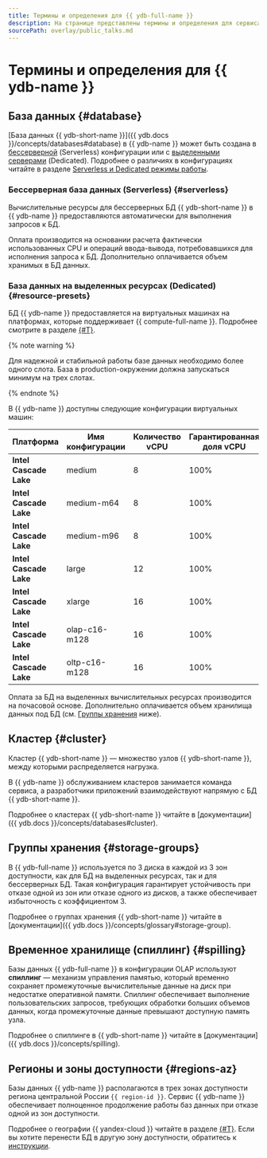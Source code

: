 ```yaml
---
title: Термины и определения для {{ ydb-full-name }}
description: На странице представлены термины и определения для сервиса {{ ydb-name }}.
sourcePath: overlay/public_talks.md
---
```


# Термины и определения для {{ ydb-name }}

## База данных {#database}

[База данных {{ ydb-short-name }}]({{ ydb.docs }}/concepts/databases#database) в {{ ydb-name }} может быть создана в [бессерверной](../operations/manage-databases.md#create-db-serverless) (Serverless) конфигурации или с [выделенными серверами](../operations/manage-databases.md#create-db-dedicated) (Dedicated). Подробнее о различиях в конфигурациях читайте в разделе [Serverless и Dedicated режимы работы](serverless-and-dedicated.md).

### Бессерверная база данных (Serverless) {#serverless}

Вычислительные ресурсы для бессерверных БД {{ ydb-short-name }} в {{ ydb-name }} предоставляются автоматически для выполнения запросов к БД.

Оплата производится на основании расчета фактически использованных CPU и операций ввода-вывода, потребовавшихся для исполнения запроса к БД. Дополнительно оплачивается объем хранимых в БД данных.

### База данных на выделенных ресурсах (Dedicated) {#resource-presets}

БД {{ ydb-name }} предоставляется на виртуальных машинах на платформах, которые поддерживает {{ compute-full-name }}. Подробнее смотрите в разделе [{#T}](../../compute/concepts/vm-platforms.md).

{% note warning %}

Для надежной и стабильной работы базе данных необходимо более одного слота. База в production-окружении должна запускаться минимум на трех слотах.

{% endnote %}

В {{ ydb-name }} доступны следующие конфигурации виртуальных машин:

| Платформа | Имя конфигурации | Количество vCPU | Гарантированная доля vCPU | RAM, ГБ |
| ----- | ----- | ----- | ----- | ----- |
| **Intel Cascade Lake** | medium | 8 | 100% | 32 |
| **Intel Cascade Lake** | medium-m64 | 8 | 100% | 64 |
| **Intel Cascade Lake** | medium-m96 | 8 | 100% | 96 |
| **Intel Cascade Lake** | large | 12 | 100% | 48 |
| **Intel Cascade Lake** | xlarge | 16 | 100% | 64 |
| **Intel Cascade Lake** | olap-c16-m128 | 16 | 100% | 128 |
| **Intel Cascade Lake** | oltp-c16-m128 | 16 | 100% | 128 |

Оплата за БД на выделенных вычислительных ресурсах производится на почасовой основе. Дополнительно оплачивается объем хранилища данных под БД (см. [Группы хранения](#storage-groups) ниже).

## Кластер {#cluster}

Кластер {{ ydb-short-name }} — множество узлов {{ ydb-short-name }}, между которыми распределяется нагрузка.

В {{ ydb-name }} обслуживанием кластеров занимается команда сервиса, а разработчики приложений взаимодействуют напрямую с БД {{ ydb-short-name }}.

Подробнее о кластерах {{ ydb-short-name }} читайте в [документации]({{ ydb.docs }}/concepts/databases#cluster).

## Группы хранения {#storage-groups}

В {{ ydb-full-name }} используется по 3 диска в каждой из 3 зон доступности, как для БД на выделенных ресурсах, так и для бессерверных БД. Такая конфигурация гарантирует устойчивость при отказе одной из зон или отказе одного из дисков, а также обеспечивает избыточность с коэффициентом 3.

Подробнее о группах хранения {{ ydb-short-name }} читайте в [документации]({{ ydb.docs }}/concepts/glossary#storage-group).

## Временное хранилище (спиллинг) {#spilling}

Базы данных {{ ydb-full-name }} в конфигурации OLAP используют **спиллинг** — механизм управления памятью, который временно сохраняет промежуточные вычислительные данные на диск при недостатке оперативной памяти. Спиллинг обеспечивает выполнение пользовательских запросов, требующих обработки больших объемов данных, когда промежуточные данные превышают доступную память узла.

Подробнее о спиллинге в {{ ydb-short-name }} читайте в [документации]({{ ydb.docs }}/concepts/spilling).

## Регионы и зоны доступности {#regions-az}

Базы данных {{ ydb-name }} располагаются в трех зонах доступности региона центральной России `{{ region-id }}`. Сервис {{ ydb-name }} обеспечивает полноценное продолжение работы баз данных при отказе одной из зон доступности.

Подробнее о географии {{ yandex-cloud }} читайте в разделе [{#T}](../../overview/concepts/geo-scope.md). Если вы хотите перенести БД в другую зону доступности, обратитесь к [инструкции](../operations/migration-to-an-availability-zone.md).
